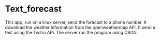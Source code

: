 # Text_forecast
This app, run on a linux server, send the forecast to a phone number. It download the weather information from the openweathermap API. It send a text using the Twillio APi. The server run the program using CRON.
